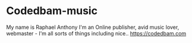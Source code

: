 # Codedbam-music
My name is Raphael Anthony I'm an Online publisher, avid music lover, webmaster - I'm all sorts of things including nice.. https://codedbam.com
